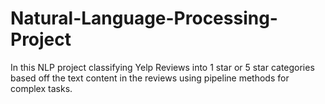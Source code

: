 # Natural-Language-Processing-Project
In this NLP project classifying Yelp Reviews into 1 star or 5 star categories based off the text content in the reviews using pipeline methods for complex tasks.
